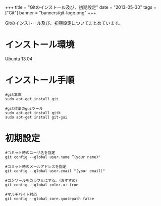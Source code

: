 +++
title = "Gitのインストール及び、初期設定"
date = "2013-05-30"
tags = ["Git"]
banner = "banners/git-logo.png"
+++

Gitのインストール及び、初期設定についてまとめています。
<!--more-->

# インストール環境

Ubuntu 13.04

# インストール手順

```
#git本体
sudo apt-get install git

#git標準のguiツール
sudo apt-get install gitk
sudo apt-get install git-gui
```

# 初期設定

```
#コミット時のユーザ名を指定
git config --global user.name ”(your name)"

#コミット時のメールアドレスを指定
git config --global user.email "(your email)"

#コンソールをカラフルにする。（おすすめ）
git config --global color.ui true

#マルチバイト対応
git config --global core.quotepath false
```
